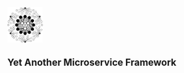 <img src="./assets/logo.svg" alt="mio logo" style="width: 80px"/>

## Yet Another Microservice Framework

